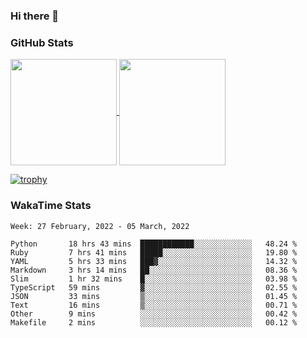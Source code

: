 ### Hi there 👋

### GitHub Stats

<a href="https://github.com/anuraghazra/github-readme-stats">
  <img align="center" height="170px" src="https://github-readme-stats.vercel.app/api/top-langs/?username=tksfjt1024&layout=compact&count_private=true&show_icons=true&show_icons=true&theme=graywhite" />
</a>
<a href="https://github.com/anuraghazra/github-readme-stats">
  <img align="center" height="170px" src="https://github-readme-stats.vercel.app/api?username=tksfjt1024&count_private=true&show_icons=true&show_icons=true&theme=graywhite" />
</a>

[![trophy](https://github-profile-trophy.vercel.app/?username=tksfjt1024)](https://github.com/ryo-ma/github-profile-trophy)

### WakaTime Stats

<!--START_SECTION:waka-->
```text
Week: 27 February, 2022 - 05 March, 2022

Python       18 hrs 43 mins  ████████████░░░░░░░░░░░░░   48.24 % 
Ruby         7 hrs 41 mins   █████░░░░░░░░░░░░░░░░░░░░   19.80 % 
YAML         5 hrs 33 mins   ███▓░░░░░░░░░░░░░░░░░░░░░   14.32 % 
Markdown     3 hrs 14 mins   ██░░░░░░░░░░░░░░░░░░░░░░░   08.36 % 
Slim         1 hr 32 mins    █░░░░░░░░░░░░░░░░░░░░░░░░   03.98 % 
TypeScript   59 mins         ▓░░░░░░░░░░░░░░░░░░░░░░░░   02.55 % 
JSON         33 mins         ▒░░░░░░░░░░░░░░░░░░░░░░░░   01.45 % 
Text         16 mins         ▒░░░░░░░░░░░░░░░░░░░░░░░░   00.71 % 
Other        9 mins          ░░░░░░░░░░░░░░░░░░░░░░░░░   00.42 % 
Makefile     2 mins          ░░░░░░░░░░░░░░░░░░░░░░░░░   00.12 % 
```
<!--END_SECTION:waka-->
